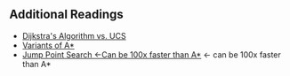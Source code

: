 

## Additional Readings
- [Dijkstra's Algorithm vs. UCS](http://www.ise.bgu.ac.il/faculty/felner/papers/2011/socs/dikstra.pdf)
- [Variants of A*](http://theory.stanford.edu/~amitp/GameProgramming/Variations.html)
- [Jump Point Search ←Can be 100x faster than A*](https://en.wikipedia.org/wiki/Jump_point_search) <- can be 100x faster than A*
